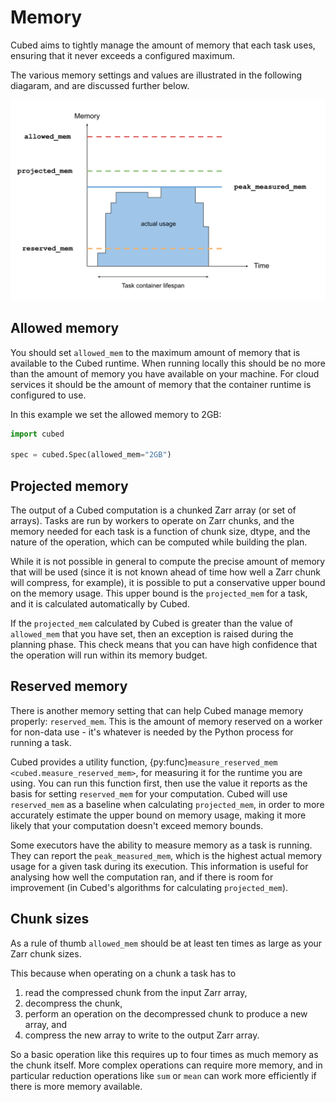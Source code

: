 # Memory

Cubed aims to tightly manage the amount of memory that each task uses, ensuring that it never exceeds a configured maximum.

The various memory settings and values are illustrated in the following diagaram, and are discussed further below.

![Memory](../images/memory.svg)

## Allowed memory

You should set ``allowed_mem`` to the maximum amount of memory that is available to the Cubed runtime. When running locally this should be no more than the amount of memory you have available on your machine. For cloud services it should be the amount of memory that the container runtime is configured to use.

In this example we set the allowed memory to 2GB:

```python
import cubed

spec = cubed.Spec(allowed_mem="2GB")
```

## Projected memory

The output of a Cubed computation is a chunked Zarr array (or set of arrays). Tasks are run by workers to operate on Zarr chunks, and the memory needed for each task is a function of chunk size, dtype, and the nature of the operation, which can be computed while building the plan.

While it is not possible in general to compute the precise amount of memory that will be used (since it is not known ahead of time how well a Zarr chunk will compress, for example), it is possible to put a conservative upper bound on the memory usage. This upper bound is the `projected_mem` for a task, and it is calculated automatically by Cubed.

If the `projected_mem` calculated by Cubed is greater than the value of `allowed_mem` that you have set, then an exception is raised during the planning phase. This check means that you can have high confidence that the operation will run within its memory budget.

## Reserved memory

There is another memory setting that can help Cubed manage memory properly: `reserved_mem`. This is the amount of memory reserved on a worker for non-data use - it's whatever is needed by the Python process for running a task.

Cubed provides a utility function, {py:func}`measure_reserved_mem <cubed.measure_reserved_mem>`, for measuring it for the runtime you are using. You can run this function first, then use the value it reports as the basis for setting `reserved_mem` for your computation. Cubed will use `reserved_mem` as a baseline when calculating `projected_mem`, in order to more accurately estimate the upper bound on memory usage, making it more likely that your computation doesn't exceed memory bounds.

Some executors have the ability to measure memory as a task is running. They can report the `peak_measured_mem`, which is the highest actual memory usage for a given task during its execution. This information is useful for analysing how well the computation ran, and if there is room for improvement (in Cubed's algorithms for calculating `projected_mem`).

## Chunk sizes

As a rule of thumb `allowed_mem` should be at least ten times as large as your Zarr chunk sizes.

This because when operating on a chunk a task has to

1. read the compressed chunk from the input Zarr array,
2. decompress the chunk,
3. perform an operation on the decompressed chunk to produce a new array, and
4. compress the new array to write to the output Zarr array.

So a basic operation like this requires up to four times as much memory as the chunk itself. More complex operations can require more memory, and in particular reduction operations like `sum` or `mean` can work more efficiently if there is more memory available.
